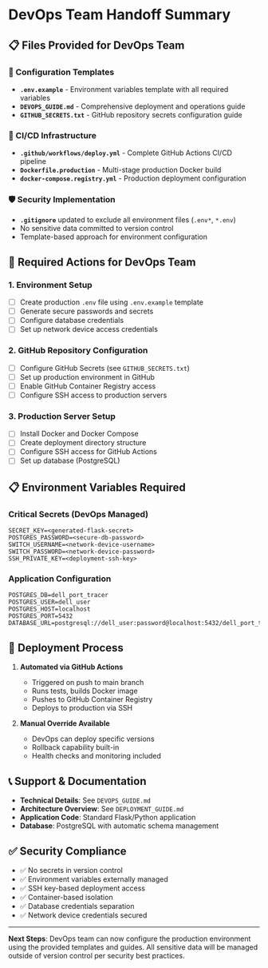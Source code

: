 # DevOps Team Handoff Summary

## 📋 Files Provided for DevOps Team

### 🔧 Configuration Templates
- **`.env.example`** - Environment variables template with all required variables
- **`DEVOPS_GUIDE.md`** - Comprehensive deployment and operations guide
- **`GITHUB_SECRETS.txt`** - GitHub repository secrets configuration guide

### 🚀 CI/CD Infrastructure  
- **`.github/workflows/deploy.yml`** - Complete GitHub Actions CI/CD pipeline
- **`Dockerfile.production`** - Multi-stage production Docker build
- **`docker-compose.registry.yml`** - Production deployment configuration

### 🛡️ Security Implementation
- **`.gitignore`** updated to exclude all environment files (`.env*`, `*.env`)
- No sensitive data committed to version control
- Template-based approach for environment configuration

## 🔑 Required Actions for DevOps Team

### 1. Environment Setup
- [ ] Create production `.env` file using `.env.example` template
- [ ] Generate secure passwords and secrets
- [ ] Configure database credentials
- [ ] Set up network device access credentials

### 2. GitHub Repository Configuration
- [ ] Configure GitHub Secrets (see `GITHUB_SECRETS.txt`)
- [ ] Set up production environment in GitHub
- [ ] Enable GitHub Container Registry access
- [ ] Configure SSH access to production servers

### 3. Production Server Setup
- [ ] Install Docker and Docker Compose
- [ ] Create deployment directory structure
- [ ] Configure SSH access for GitHub Actions
- [ ] Set up database (PostgreSQL)

## 📋 Environment Variables Required

### Critical Secrets (DevOps Managed)
```
SECRET_KEY=<generated-flask-secret>
POSTGRES_PASSWORD=<secure-db-password>
SWITCH_USERNAME=<network-device-username>
SWITCH_PASSWORD=<network-device-password>
SSH_PRIVATE_KEY=<deployment-ssh-key>
```

### Application Configuration
```
POSTGRES_DB=dell_port_tracer
POSTGRES_USER=dell_user
POSTGRES_HOST=localhost
POSTGRES_PORT=5432
DATABASE_URL=postgresql://dell_user:password@localhost:5432/dell_port_tracer
```

## 🔄 Deployment Process

1. **Automated via GitHub Actions**
   - Triggered on push to main branch
   - Runs tests, builds Docker image
   - Pushes to GitHub Container Registry
   - Deploys to production via SSH

2. **Manual Override Available**
   - DevOps can deploy specific versions
   - Rollback capability built-in
   - Health checks and monitoring included

## 📞 Support & Documentation

- **Technical Details**: See `DEVOPS_GUIDE.md`
- **Architecture Overview**: See `DEPLOYMENT_GUIDE.md`
- **Application Code**: Standard Flask/Python application
- **Database**: PostgreSQL with automatic schema management

## ✅ Security Compliance

- ✅ No secrets in version control
- ✅ Environment variables externally managed
- ✅ SSH key-based deployment access
- ✅ Container-based isolation
- ✅ Database credentials separation
- ✅ Network device credentials secured

---

**Next Steps**: DevOps team can now configure the production environment using the provided templates and guides. All sensitive data will be managed outside of version control per security best practices.

